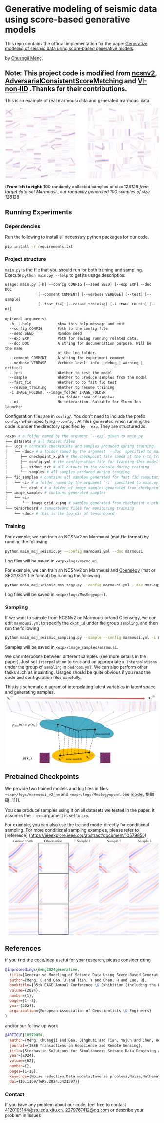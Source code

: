 # Generative modeling of seismic data using score-based generative models

This repo contains the official implementation for the paper [Generative modeling of seismic data using score-based generative models](https://www.earthdoc.org/content/papers/10.3997/2214-4609.202410861). 

by [Chuangji Meng](https://github.com/mengchuangji).


**Note**: This project code is modified from [ncsnv2](https://github.com/ermongroup/ncsnv2), [AdversarialConsistentScoreMatching](https://github.com/AlexiaJM/AdversarialConsistentScoreMatching) and [VI-non-IID](https://github.com/mengchuangji/VI-Non-IID) .Thanks for their contributions.
-----------------------------------------------------------------------------------------

This is an example of real marmousi data and generated marmousi data.

![mms_true_gen_com](assets/mms_true_gen_com.jpg)

(**From left to right**: 100 randomly collected samples of size 128*128 from target data set Marmousi , our
randomly generated 100 samples of size 128*128 

## Running Experiments

### Dependencies

Run the following to install all necessary python packages for our code.

```bash
pip install -r requirements.txt
```

### Project structure

`main.py` is the file that you should run for both training and sampling. Execute ```python main.py --help``` to get its usage description:

```
usage: main.py [-h] --config CONFIG [--seed SEED] [--exp EXP] --doc DOC
               [--comment COMMENT] [--verbose VERBOSE] [--test] [--sample]
               [--fast_fid] [--resume_training] [-i IMAGE_FOLDER] [--ni]

optional arguments:
  -h, --help            show this help message and exit
  --config CONFIG       Path to the config file
  --seed SEED           Random seed
  --exp EXP             Path for saving running related data.
  --doc DOC             A string for documentation purpose. Will be the name
                        of the log folder.
  --comment COMMENT     A string for experiment comment
  --verbose VERBOSE     Verbose level: info | debug | warning | critical
  --test                Whether to test the model
  --sample              Whether to produce samples from the model
  --fast_fid            Whether to do fast fid test
  --resume_training     Whether to resume training
  -i IMAGE_FOLDER, --image_folder IMAGE_FOLDER
                        The folder name of samples
  --ni                  No interaction. Suitable for Slurm Job launcher
```

Configuration files are in `config/`. You don't need to include the prefix `config/` when specifying  `--config` . 
All files generated when running the code is under the directory specified by `--exp`. They are structured as:

```bash
<exp> # a folder named by the argument `--exp` given to main.py
├── datasets # all dataset files
├── logs # contains checkpoints and samples produced during training
│   └── <doc> # a folder named by the argument `--doc` specified to main.py
│      ├── checkpoint_x.pth # the checkpoint file saved at the x-th training iteration
│      ├── config.yml # the configuration file for training this model
│      ├── stdout.txt # all outputs to the console during training
│      └── samples # all samples produced during training
├── fid_samples # contains all samples generated for fast fid computation
│   └── <i> # a folder named by the argument `-i` specified to main.py
│      └── ckpt_x # a folder of image samples generated from checkpoint_x.pth
├── image_samples # contains generated samples
│   └── <i>
│       └── image_grid_x.png # samples generated from checkpoint_x.pth       
└── tensorboard # tensorboard files for monitoring training
    └── <doc> # this is the log_dir of tensorboard
```

### Training

For example, we can train an NCSNv2 on Marmousi (mat file format) by running the following

```bash
python main_mcj_seismic.py --config marmousi.yml --doc marmousi
```

Log files will be saved in `<exp>/logs/marmousi`

For example, we can train an NCSNv2 on Marmousi and [Opensegy]("http://s3.amazonaws.com/open.source.geoscience/open_data) (mat or SEGY/SGY file format) by running the following

```bash
python main_mcj_seismic_mms_segy.py --config marmousi.yml --doc MmsSegyopenf
```

Log files will be saved in `<exp>/logs/MmsSegyopenf`.




### Sampling

If we want to sample from NCSNv2 on Marmousi or/and Opensegy, we can edit `marmousi.yml` to specify the `ckpt_id` under the group `sampling`, and then run the following

```bash
python main_mcj_seismic_sampling.py --sample --config marmousi.yml -i marmousi
```

Samples will be saved in `<exp>/image_samples/marmousi`.

We can interpolate between different samples (see more details in the paper). Just set `interpolation` to `true` and an appropriate `n_interpolations` under the group of `sampling` in `bedroom.yml`. We can also perform other tasks such as inpainting. Usages should be quite obvious if you read the code and configuration files carefully.

This is a schematic diagram of interpolating latent variables in latent space and generating samples.
![manifold](assets/manifold.jpg)

## Pretrained Checkpoints


We provide two trained models and log files in files `<exp>/logs/marmousi_v2_nm` and `<exp>/logs/MmsSegyopenf`.  see [model](https://pan.baidu.com/s/1p5y_JC1AWSD7QCWRsSwMFw?pwd=1111), 提取码: 1111.

You can produce samples using it on all datasets we tested in the paper. It assumes the `--exp` argument is set to `exp`.

For example, you can also use the trained model directly for conditional sampling.  For more conditional sampling examples, please refer to [reference] (https://ieeexplore.ieee.org/abstract/document/10579850)
![conditional_sampling](assets/conditional_sampling.jpg)

## References

If you find the code/idea useful for your research, please consider citing

```bib
@inproceedings{meng2024generative,
  title={Generative Modeling of Seismic Data Using Score-Based Generative Models},
  author={Meng, C and Gao, J and Tian, Y and Chen, H and Luo, R},
  booktitle={85th EAGE Annual Conference \& Exhibition (including the Workshop Programme)},
  volume={2024},
  number={1},
  pages={1--5},
  year={2024},
  organization={European Association of Geoscientists \& Engineers}
}
```

and/or our follow-up work

```bib
@ARTICLE{10579850,
  author={Meng, Chuangji and Gao, Jinghuai and Tian, Yajun and Chen, Hongling and Zhang, Wei and Luo, Renyu},
  journal={IEEE Transactions on Geoscience and Remote Sensing}, 
  title={Stochastic Solutions for Simultaneous Seismic Data Denoising and Reconstruction via Score-Based Generative Models}, 
  year={2024},
  volume={62},
  number={},
  pages={1-15},
  keywords={Noise reduction;Data models;Inverse problems;Noise;Mathematical models;Training;Stochastic processes;Denoising;Langevin dynamics;posterior sampling;reconstruction;score-based generative models (SGMs);stochastic solutions},
  doi={10.1109/TGRS.2024.3421597}}
```

### Contact
If you have any problem about our code, feel free to contact 4120105144@stu.edu.xjtu.cn, 2279767412@qq.com or describe your problem in Issues.

